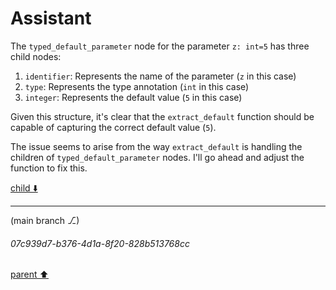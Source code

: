 # Assistant

The `typed_default_parameter` node for the parameter `z: int=5` has three child nodes:

1. `identifier`: Represents the name of the parameter (`z` in this case)
2. `type`: Represents the type annotation (`int` in this case)
3. `integer`: Represents the default value (`5` in this case)

Given this structure, it's clear that the `extract_default` function should be capable of capturing the correct default value (`5`).

The issue seems to arise from the way `extract_default` is handling the children of `typed_default_parameter` nodes. I'll go ahead and adjust the function to fix this.

[child ⬇️](#07c939d7-b376-4d1a-8f20-828b513768cc)

---

(main branch ⎇)
###### 07c939d7-b376-4d1a-8f20-828b513768cc
[parent ⬆️](#b43f61fe-baec-46d1-a187-0c5c3b6d3820)
